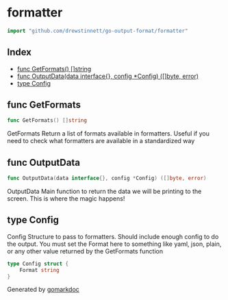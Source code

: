 <!-- Code generated by gomarkdoc. DO NOT EDIT -->

# formatter

```go
import "github.com/drewstinnett/go-output-format/formatter"
```

## Index

- [func GetFormats() []string](<#func-getformats>)
- [func OutputData(data interface{}, config *Config) ([]byte, error)](<#func-outputdata>)
- [type Config](<#type-config>)


## func GetFormats

```go
func GetFormats() []string
```

GetFormats Return a list of formats available in formatters\. Useful if you need to check what formatters are available in a standardized way

## func OutputData

```go
func OutputData(data interface{}, config *Config) ([]byte, error)
```

OutputData Main function to return the data we will be printing to the screen\. This is where the magic happens\!

## type Config

Config Structure to pass to formatters\.  Should include enough config to do the output\. You must set the Format here to something like yaml\, json\, plain\, or any other value returned by the GetFormats function

```go
type Config struct {
    Format string
}
```



Generated by [gomarkdoc](<https://github.com/princjef/gomarkdoc>)
